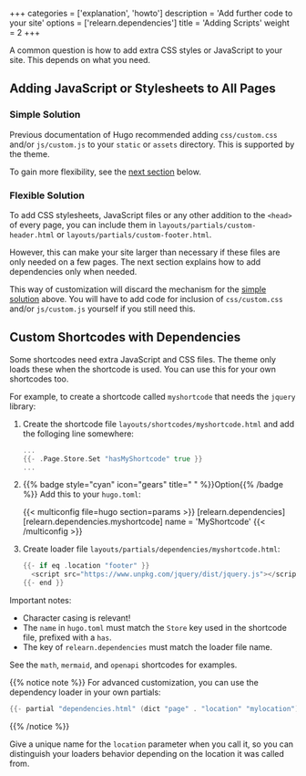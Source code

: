 +++
categories = ['explanation', 'howto']
description = 'Add further code to your site'
options = ['relearn.dependencies']
title = 'Adding Scripts'
weight = 2
+++

A common question is how to add extra CSS styles or JavaScript to your site. This depends on what you need.

## Adding JavaScript or Stylesheets to All Pages

### Simple Solution

Previous documentation of Hugo recommended adding `css/custom.css` and/or `js/custom.js` to your `static` or `assets` directory. This is supported by the theme.

To gain more flexibility, see the [next section](#flexible-solution) below.

### Flexible Solution

To add CSS stylesheets, JavaScript files or any other addition to the `<head>` of every page, you can include them in `layouts/partials/custom-header.html` or `layouts/partials/custom-footer.html`.

However, this can make your site larger than necessary if these files are only needed on a few pages. The next section explains how to add dependencies only when needed.

This way of customization will discard the mechanism for the [simple solution](#simple-solution) above. You will have to add code for inclusion of `css/custom.css` and/or `js/custom.js` yourself if you still need this.

## Custom Shortcodes with Dependencies

Some shortcodes need extra JavaScript and CSS files. The theme only loads these when the shortcode is used. You can use this for your own shortcodes too.

For example, to create a shortcode called `myshortcode` that needs the `jquery` library:

1. Create the shortcode file `layouts/shortcodes/myshortcode.html` and add the folloging line somewhere:

    ````go {title="layouts/shortcodes/myshortcode.html"}
    ...
    {{- .Page.Store.Set "hasMyShortcode" true }}
    ...
    ````

2. {{% badge style="cyan" icon="gears" title=" " %}}Option{{% /badge %}} Add this to your `hugo.toml`:

    {{< multiconfig file=hugo section=params >}}
    [relearn.dependencies]
      [relearn.dependencies.myshortcode]
        name = 'MyShortcode'
    {{< /multiconfig >}}

3. Create loader file `layouts/partials/dependencies/myshortcode.html`:

    ````go {title="layouts/partials/dependencies/myshortcode.html"}
    {{- if eq .location "footer" }}
      <script src="https://www.unpkg.com/jquery/dist/jquery.js"></script>
    {{- end }}
    ````

Important notes:

- Character casing is relevant!
- The `name` in `hugo.toml` must match the `Store` key used in the shortcode file, prefixed with a `has`.
- The key of `relearn.dependencies` must match the loader file name.

See the `math`, `mermaid`, and `openapi` shortcodes for examples.

{{% notice note %}}
For advanced customization, you can use the dependency loader in your own partials:

````go
{{- partial "dependencies.html" (dict "page" . "location" "mylocation") }}
````
{{% /notice %}}

Give a unique name for the `location` parameter when you call it, so you can distinguish your loaders behavior depending on the location it was called from.
